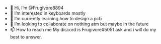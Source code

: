 - 👋 Hi, I’m @Frugivore8894
- 👀 I’m interested in keyboards mostly
- 🌱 I’m currently learning how to design a pcb
- 💞️ I’m looking to collaborate on nothing atm but maybe in the future
- 📫 How to reach me My discord is Frugivore#5051 ask and i will do my best to answer.

<!---
Frugivore8894/Frugivore8894 is a ✨ special ✨ repository because its `README.md` (this file) appears on your GitHub profile.
You can click the Preview link to take a look at your changes.
--->
